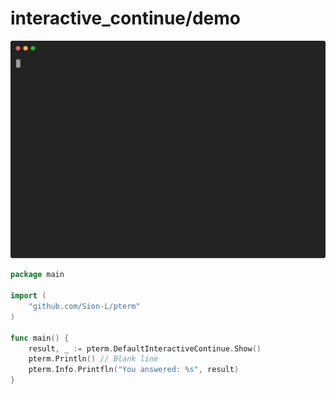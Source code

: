 # interactive_continue/demo

![Animation](animation.svg)

```go
package main

import (
	"github.com/Sion-L/pterm"
)

func main() {
	result, _ := pterm.DefaultInteractiveContinue.Show()
	pterm.Println() // Blank line
	pterm.Info.Printfln("You answered: %s", result)
}

```
